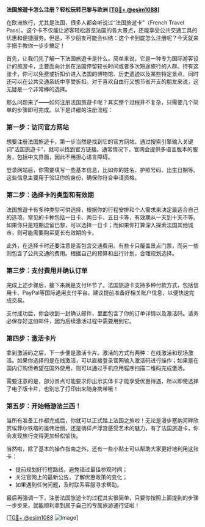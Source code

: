 **法国旅遊卡怎么注册？轻松玩转巴黎与欧洲 [[TG💪+ @esim1088](https://t.me/s/esim1088)]**

在欧洲旅行，尤其是法国，很多人都会听说过“法国旅遊卡”（French Travel Pass）。这个卡不仅能让游客轻松游览法国的各大景点，还能享受公共交通工具的优惠和便捷服务。但是，不少朋友可能会纠结：这个卡到底怎么注册呢？今天就来手把手教你一步步搞定！

首先，让我们先了解一下法国旅遊卡是什么。简单来说，它是一种专为国际游客设计的旅游卡，主要面向计划在法国停留较长时间或者多次短途旅行的人群。持有这张卡，你可以免费或折扣价进入法国的博物馆、历史遗迹以及某些特定景点，同时还可以在公共交通系统中享受折扣。对于喜欢自由行又想节省开支的朋友来说，这无疑是一个非常棒的选择。

那么问题来了——如何注册法国旅遊卡呢？其实整个过程并不复杂，只需要几个简单的步骤即可完成。以下是详细的注册流程：

### 第一步：访问官方网站

想要注册法国旅遊卡，第一步当然是找到它的官方网站。通过搜索引擎输入关键词“法国旅遊卡”，就可以找到官方链接。通常情况下，官网会提供多语言版本的服务，包括中文界面，因此不用担心语言障碍。

登录网站后，你需要填写一些基本信息，比如你的姓名、护照号码、出生日期等。这些信息主要用于验证你的身份，确保你符合申请资格。

### 第二步：选择卡的类型和有效期

法国旅遊卡有多种类型可供选择，根据你的行程安排和个人需求来决定最适合自己的选项。常见的卡种包括一日卡、两日卡、五日卡等，有效期从一天到十天不等。如果你只是短期逗留巴黎，可以选择一日卡；而如果你打算深入探索法国其他城市，则可能需要购买更长有效期的卡。

此外，在选择卡时还要注意是否包含交通费用。有些卡只覆盖景点门票，而另一些则包含了公共交通的费用。根据自己的预算和出行计划，合理规划选择。

### 第三步：支付费用并确认订单

完成上述步骤后，接下来就是支付环节了。法国旅遊卡支持多种付款方式，包括信用卡、PayPal等国际通用支付平台。建议提前准备好相关账户信息，以便快速完成交易。

支付成功后，你会收到一封确认邮件，里面包含了你的订单详情以及激活码。请务必保存好这份邮件，因为后续激活过程中需要用到它。

### 第四步：激活卡片

拿到激活码之后，下一步便是激活卡片。激活的方式有两种：在线激活和现场激活。如果你选择的是在线激活，可以直接登录官网输入激活码进行操作；如果是在国内订购但希望在国外使用，则可以通过手机应用程序扫描二维码完成激活。

需要注意的是，部分景点可能要求你出示实体卡才能享受优惠待遇，所以即使选择了电子版卡片，也别忘了打印出来随身携带哦！

### 第五步：开始畅游法兰西！

当所有准备工作都完成后，你就可以正式踏上法国之旅啦！无论是漫步塞纳河畔欣赏埃菲尔铁塔的雄伟壮丽，还是徜徉卢浮宫感受艺术的魅力，有了法国旅遊卡，你会发现旅行变得更加轻松愉快。

当然啦，除了基本的操作指南之外，还有一些小贴士可以帮助大家更好地利用这张卡：

- 提前规划好行程路线，避免错过最佳参观时间；
- 关注官网上的最新公告，了解优惠政策的变化；
- 如果遇到任何问题，及时联系客服寻求帮助。

最后再强调一下，注册法国旅遊卡的过程其实很简单，只要你按照上面提到的步骤一步步来，就能顺利拿到属于自己的专属旅游通行证啦！

[[TG💪+ @esim1088](https://t.me/s/esim1088) ![Image](https://i.postimg.cc/4NQfJmqS/Snipaste-2025-05-13-00-14-12.png)]